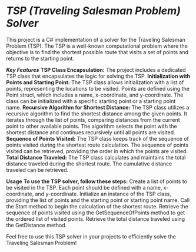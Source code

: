 # ***TSP (Traveling Salesman Problem) Solver***
This project is a C# implementation of a solver for the Traveling Salesman Problem (TSP). The TSP is a well-known computational problem where the objective is to find the shortest possible route that visits a set of points and returns to the starting point.

***Key Features***
**TSP Class Encapsulation:** 
The project includes a dedicated TSP class that encapsulates the logic for solving the TSP.
**Initialization with Points and Starting Point:** The TSP class allows initialization with a list of points, representing the locations to be visited. Points are defined using the Point struct, which includes a name, x-coordinate, and y-coordinate. The class can be initialized with a specific starting point or a starting point name.
**Recursive Algorithm for Shortest Distance:** The TSP class utilizes a recursive algorithm to find the shortest distance among the given points. It iterates through the list of points, comparing distances from the current point to other available points. The algorithm selects the point with the shortest distance and continues recursively until all points are visited.
**Sequence of Points Visited:** The TSP class keeps track of the sequence of points visited during the shortest route calculation. The sequence of points visited can be retrieved, providing the order in which the points are visited.
**Total Distance Traveled:** The TSP class calculates and maintains the total distance traveled during the shortest route. The cumulative distance traveled can be retrieved.

**Usage**
**To use the TSP solver, follow these steps:**
Create a list of points to be visited in the TSP. Each point should be defined with a name, x-coordinate, and y-coordinate.
Initialize an instance of the TSP class, providing the list of points and the starting point or starting point name.
Call the Start method to begin the calculation of the shortest route.
Retrieve the sequence of points visited using the GetSequenceOfPoints method to get the ordered list of visited points.
Retrieve the total distance traveled using the GetDistance method.

Feel free to use this TSP solver in your projects to efficiently solve the Traveling Salesman Problem!
